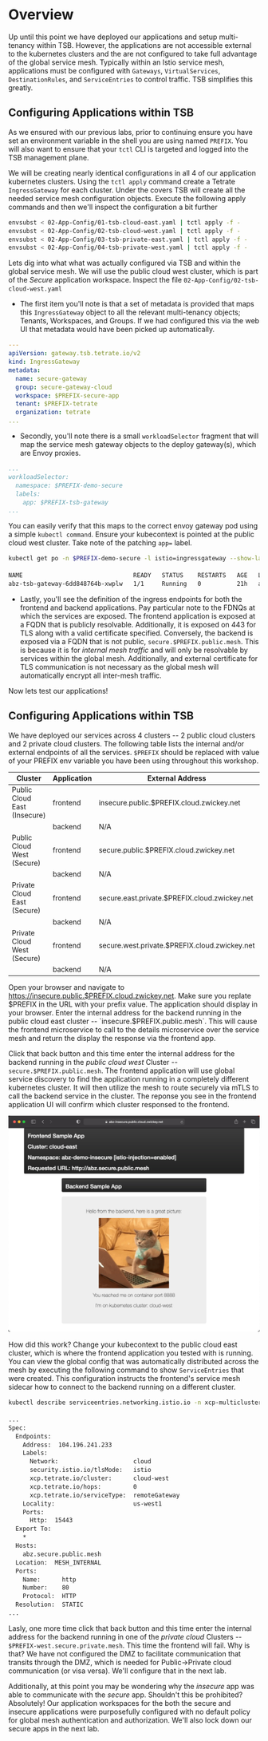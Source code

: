 # Overview
Up until this point we have deployed our applications and setup multi-tenancy within TSB.  However, the applications are not accessible external to the kubernetes clusters and the are not configured to take full advantage of the global service mesh.  Typically within an Istio service mesh, applications must be configured with `Gateways`, `VirtualServices`, `DestinationRules`, and `ServiceEntries` to control traffic.  TSB simplifies this greatly.

## Configuring Applications within TSB
As we ensured with our previous labs, prior to continuing ensure you have set an environment variable in the shell you are using named `PREFIX`.  You will also want to ensure that your `tctl` CLI is targeted and logged into the TSB management plane.

We will be creating nearly identical configurations in all 4 of our application kubernetes clusters.  Using the `tctl apply` command create a Tetrate `IngressGateway` for each cluster.  Under the covers TSB will create all the needed service mesh configuration objects. Execute the following apply commands and then we'll inspect the configuration a bit further

```bash
envsubst < 02-App-Config/01-tsb-cloud-east.yaml | tctl apply -f -  
envsubst < 02-App-Config/02-tsb-cloud-west.yaml | tctl apply -f -  
envsubst < 02-App-Config/03-tsb-private-east.yaml | tctl apply -f -  
envsubst < 02-App-Config/04-tsb-private-west.yaml | tctl apply -f -  
```

Lets dig into what what was actually configured via TSB and within the global service mesh.  We will use the public cloud west cluster, which is part of the *Secure* application workspace.  Inspect the file `02-App-Config/02-tsb-cloud-west.yaml`

- The first item you'll note is that a set of metadata is provided that maps this `IngressGateway` object to all the relevant multi-tenancy objects; Tenants, Workspaces, and Groups.  If we had configured this via the web UI that metadata would have been picked up automatically.

```yaml
---
apiVersion: gateway.tsb.tetrate.io/v2
kind: IngressGateway
metadata:
  name: secure-gateway
  group: secure-gateway-cloud
  workspace: $PREFIX-secure-app
  tenant: $PREFIX-tetrate
  organization: tetrate
...  
```

- Secondly, you'll note there is a small `workloadSelector` fragment that will map the service mesh gateway objects to the deploy gateway(s), which are Envoy proxies.  
```yaml
...
workloadSelector:
  namespace: $PREFIX-demo-secure
  labels:
    app: $PREFIX-tsb-gateway
...  
```

You can easily verify that this maps to the correct envoy gateway pod using a simple `kubectl command`.  Ensure your kubecontext is pointed at the public cloud west cluster.  Take note of the patching `app=` label.

```bash
kubectl get po -n $PREFIX-demo-secure -l istio=ingressgateway --show-labels

NAME                               READY   STATUS    RESTARTS   AGE   LABELS
abz-tsb-gateway-6dd848764b-xwplw   1/1     Running   0          21h   app=abz-tsb-gateway,install.operator.istio.io/owning-resource=unknown,istio.io/rev=default,istio=ingressgateway,operator.istio.io/component=IngressGateways,pod-template-hash=6dd848764b,service.istio.io/canonical-name=abz-tsb-gateway,service.istio.io/canonical-revision=latest
```

- Lastly, you'll see the definition of the ingress endpoints for both the frontend and backend applications.  Pay particular note to the FDNQs at which the services are exposed.  The frontend application is exposed at a FQDN that is publicly resolvable.  Additionally, it is exposed on 443 for TLS along with a valid certificate specified.  Conversely, the backend is exposed via a FQDN that is not public, `secure.$PREFIX.public.mesh`.  This is because it is for *internal mesh traffic* and will only be resolvable by services within the global mesh.  Additionally, and external certificate for TLS communication is not necessary as the global mesh will automatically encrypt all inter-mesh traffic.  

Now lets test our applications!

## Configuring Applications within TSB
We have deployed our services across 4 clusters -- 2 public cloud clusters and 2 private cloud clusters.  The following table lists the internal and/or external endpoints of all the services.  `$PREFIX` should be replaced with value of your PREFIX env variable you have been using throughout this workshop.

| Cluster      | Application | External Address | Internal Address |
| ----------- | ----------- | ----------- | ----------- |
| Public Cloud East (Insecure)   | frontend        | insecure.public.$PREFIX.cloud.zwickey.net        | N/A        |
|  | backend        | N/A        | insecure.$PREFIX.public.mesh        |
| Public Cloud West (Secure)   | frontend        | secure.public.$PREFIX.cloud.zwickey.net        | N/A        |
|  | backend        | N/A        | secure.$PREFIX.public.mesh        |
| Private Cloud East (Secure)   | frontend        | secure.east.private.$PREFIX.cloud.zwickey.net       | N/A        |
|  | backend        | N/A        | east.secure.$PREFIX.private.mesh     |
| Private Cloud West (Secure)   | frontend        | secure.west.private.$PREFIX.cloud.zwickey.net       | N/A        |
|  | backend        | N/A        | west.secure.$PREFIX.private.mesh        |

Open your browser and navigate to https://insecure.public.$PREFIX.cloud.zwickey.net.  Make sure you replate $PREFIX in the URL with your prefix value.  The application should display in your browser.  Enter the internal address for the backend running in the public cloud east cluster -- `insecure.$PREFIX.public.mesh`.  This will cause the frontend microservice to call to the details microservice over the service mesh and return the display the response via the frontend app.  

Click that back button and this time enter the internal address for the backend running in the *public cloud west* Cluster -- `secure.$PREFIX.public.mesh`.  The frontend application will use global service discovery to find the application running in a completely different kubernetes cluster.  It will then utilize the mesh to route securely via mTLS to call the backend service in the cluster.  The reponse you see in the frontend application UI will confirm which cluster responsed to the frontend.

![Base Diagram](../images/02-app.png)

How did this work?  Change your kubecontext to the public cloud east cluster, which is where the frontend application you tested with is running.  You can view the global config that was automatically distributed across the mesh by executing the following command to show `ServiceEntries` that were created.  This configuration instructs the frontend's service mesh sidecar how to connect to the backend running on a different cluster.

```bash
kubectl describe serviceentries.networking.istio.io -n xcp-multicluster gateway-secure-$PREFIX-public-mesh  

...
Spec:
  Endpoints:
    Address:  104.196.241.233
    Labels:
      Network:                     cloud
      security.istio.io/tlsMode:   istio
      xcp.tetrate.io/cluster:      cloud-west
      xcp.tetrate.io/hops:         0
      xcp.tetrate.io/serviceType:  remoteGateway
    Locality:                      us-west1
    Ports:
      Http:  15443
  Export To:
    *
  Hosts:
    abz.secure.public.mesh
  Location:  MESH_INTERNAL
  Ports:
    Name:      http
    Number:    80
    Protocol:  HTTP
  Resolution:  STATIC
...
```

Lasly, one more time click that back button and this time enter the internal address for the backend running in one of the *private cloud* Clusters -- `$PREFIX-west.secure.private.mesh`.  This time the frontend will fail.  Why is that?  We have not configured the DMZ to facilitate communication that transits through the DMZ, which is needed for Public->Private cloud communication (or visa versa).  We'll configure that in the next lab.

Additionally, at this point you may be wondering why the *insecure* app was able to communicate with the *secure* app.  Shouldn't this be prohibited?  Absolutely!  Our application workspaces for the both the secure and insecure applications were purposefully configured with no default policy for global mesh authentication and authorization.  We'll also lock down our secure apps in the next lab.